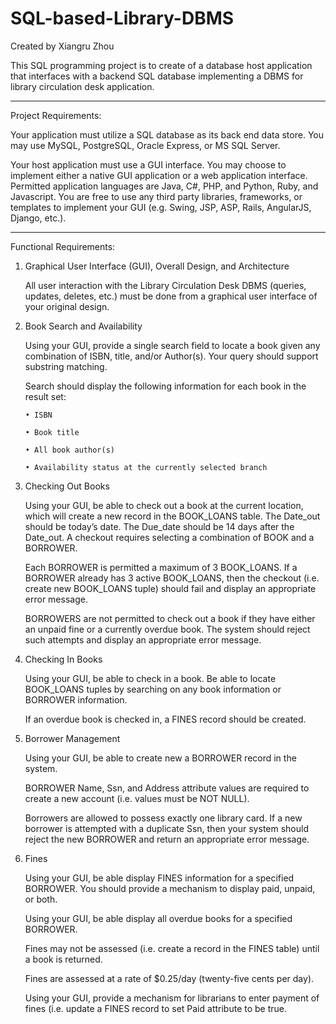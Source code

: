 # SQL-based-Library-DBMS

Created by Xiangru Zhou

This SQL programming project is to create of a database host application that interfaces with a backend SQL database implementing a DBMS for library circulation desk application.

******************************************
Project Requirements:

Your application must utilize a SQL database as its back end data store. You may use MySQL, PostgreSQL, Oracle Express, or MS SQL Server.

Your host application must use a GUI interface. You may choose to implement either a native GUI application or a web application interface. Permitted application languages are Java, C#, PHP, and Python, Ruby, and Javascript. You are free to use any third party libraries, frameworks, or templates to implement your GUI (e.g. Swing, JSP, ASP, Rails, AngularJS, Django, etc.).

********************************************
Functional Requirements:

1. Graphical User Interface (GUI), Overall Design, and Architecture

   All user interaction with the Library Circulation Desk DBMS (queries, updates, deletes, etc.) must be done from a graphical user interface of your original design.
   
2. Book Search and Availability
   
   Using your GUI, provide a single search field to locate a book given any combination of ISBN, title, and/or Author(s). Your query should support substring matching.

   Search should display the following information for each book in the result set:
   
       • ISBN
       
       • Book title
       
       • All book author(s)

       • Availability status at the currently selected branch
 
 3. Checking Out Books
 
    Using your GUI, be able to check out a book at the current location, which will create a new record in the BOOK_LOANS table. The Date_out should be today’s date. The Due_date should be 14 days after the Date_out. A checkout requires selecting a combination of BOOK and a BORROWER.
    
    Each BORROWER is permitted a maximum of 3 BOOK_LOANS. If a BORROWER already has 3 active BOOK_LOANS, then the checkout (i.e. create new BOOK_LOANS tuple) should fail and display an appropriate error message.
    
    BORROWERS are not permitted to check out a book if they have either an unpaid fine or a currently overdue book. The system should reject such attempts and display an appropriate error message.
    
 4. Checking In Books
 
    Using your GUI, be able to check in a book. Be able to locate BOOK_LOANS tuples by searching on any book information or BORROWER information.
    
    If an overdue book is checked in, a FINES record should be created.
    
 5. Borrower Management
 
    Using your GUI, be able to create new a BORROWER record in the system.
    
    BORROWER Name, Ssn, and Address attribute values are required to create a new account (i.e. values must be NOT NULL).
    
    Borrowers are allowed to possess exactly one library card. If a new borrower is attempted with a duplicate Ssn, then your system should reject the new BORROWER and return an appropriate error message.

6.  Fines
    
    Using your GUI, be able display FINES information for a specified BORROWER. You should provide a mechanism to display paid, unpaid, or both.
    
    Using your GUI, be able display all overdue books for a specified BORROWER.
    
    Fines may not be assessed (i.e. create a record in the FINES table) until a book is returned.
    
    Fines are assessed at a rate of $0.25/day (twenty-five cents per day).
    
    Using your GUI, provide a mechanism for librarians to enter payment of fines (i.e. update a FINES record to set Paid attribute to be true.
    
    
    
